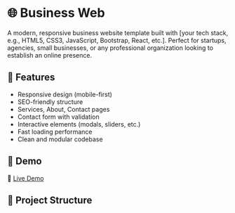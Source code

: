 # 🌐 Business Web

A modern, responsive business website template built with [your tech stack, e.g., HTML5, CSS3, JavaScript, Bootstrap, React, etc.]. Perfect for startups, agencies, small businesses, or any professional organization looking to establish an online presence.

## 📌 Features

- Responsive design (mobile-first)
- SEO-friendly structure
- Services, About, Contact pages
- Contact form with validation
- Interactive elements (modals, sliders, etc.)
- Fast loading performance
- Clean and modular codebase

## 🚀 Demo

🔗 [Live Demo](https://your-deployment-link.com)

## 📂 Project Structure

